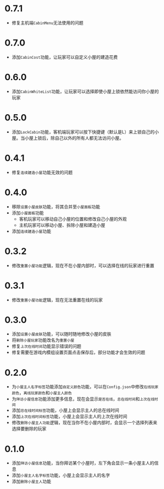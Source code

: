 # 0.7.1

- 修复主机端`CabinMenu`无法使用的问题

# 0.7.0

- 添加`CabinCost`功能，让玩家可以自定义小屋的建造花费

# 0.6.0

- 添加`CabinWhiteList`功能，让玩家可以选择即使小屋上锁依然能访问你小屋的玩家

# 0.5.0

- 添加`LockCabin`功能，客机端玩家可以按下快捷键（默认是L）来上锁自己的小屋。当小屋上锁后，除自己以外的所有人都无法访问小屋。

# 0.4.1

- 修复`连续建造小屋`功能无效的问题

# 0.4.0

- 移除`设置小屋皮肤`功能，将其合并至`小屋面板`功能
- 添加`小屋面板`功能
    - 客机玩家可以移动自己小屋的位置和修改自己小屋的外观
    - 主机玩家可以移动小屋、拆除小屋和建造小屋
- 添加`连续建造小屋`功能

# 0.3.2

- 修改`重置小屋功能`逻辑，现在不在小屋内部时，可以选择在线的玩家进行重置

# 0.3.1

- 修改`重置小屋功能`逻辑，现在无法重置在线的玩家

# 0.3.0

- 添加`设置小屋皮肤`功能，可以随时随地修改小屋的皮肤
- 将`删除小屋玩家`功能改名为`重置小屋`
- 修复`上次在线时间`功能显示错误的问题
- 修复需要在游戏内模组设置页面点击保存后，部分功能才会生效的问题

# 0.2.0

- 为`小屋主人名字标签`功能添加`自定义颜色`功能，可以在`Config.json`中修改`在线玩家颜色`，`离线玩家颜色`和`小屋主人颜色`
- 为`拜访小屋信息`功能添加更多信息，现在会显示`是否在线`，`总在线时间`和`上次在线时间`
- 添加`总在线时间标签`功能，小屋上会显示主人的总在线时间
- 添加`上次在线时间标签`功能，小屋上会显示主人的上次在线时间
- 修改`删除小屋主人功能`逻辑，现在当你不在小屋内部时，会显示一个选择列表来选择要删除的玩家

# 0.1.0

- 添加`拜访小屋信息`功能，当你拜访某个小屋时，左下角会显示一条小屋主人的信息
- 添加`小屋主人名字标签`功能，小屋上会显示主人的名字
- 添加`删除小屋主人`功能